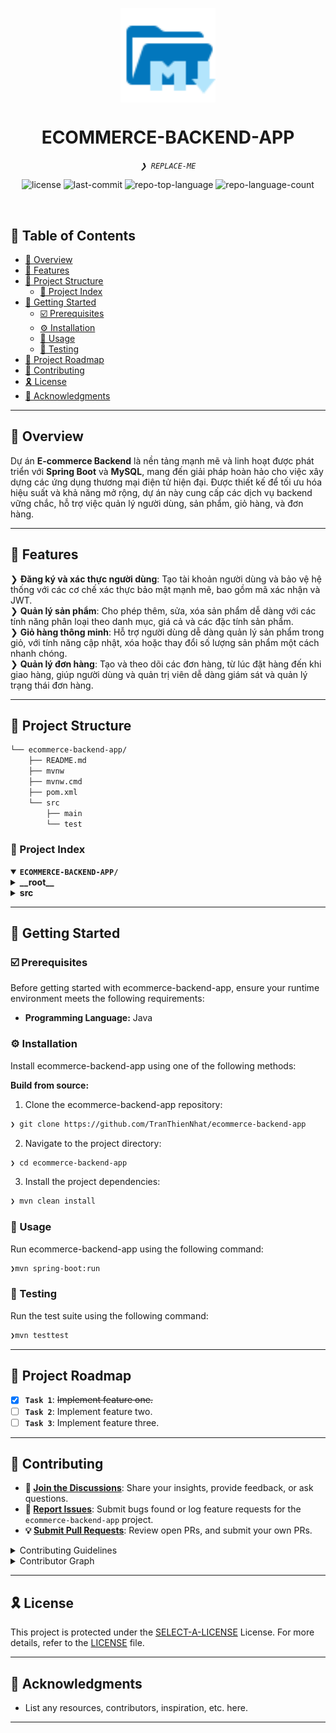 <p align="center">
    <img src="https://raw.githubusercontent.com/PKief/vscode-material-icon-theme/ec559a9f6bfd399b82bb44393651661b08aaf7ba/icons/folder-markdown-open.svg" align="center" width="30%">
</p>
<p align="center"><h1 align="center">ECOMMERCE-BACKEND-APP</h1></p>
<p align="center">
	<em><code>❯ REPLACE-ME</code></em>
</p>
<p align="center">
	<img src="https://img.shields.io/github/license/TranThienNhat/ecommerce-backend-app?style=default&logo=opensourceinitiative&logoColor=white&color=0080ff" alt="license">
	<img src="https://img.shields.io/github/last-commit/TranThienNhat/ecommerce-backend-app?style=default&logo=git&logoColor=white&color=0080ff" alt="last-commit">
	<img src="https://img.shields.io/github/languages/top/TranThienNhat/ecommerce-backend-app?style=default&color=0080ff" alt="repo-top-language">
	<img src="https://img.shields.io/github/languages/count/TranThienNhat/ecommerce-backend-app?style=default&color=0080ff" alt="repo-language-count">
</p>
<p align="center"><!-- default option, no dependency badges. -->
</p>
<p align="center">
	<!-- default option, no dependency badges. -->
</p>
<br>

## 🔗 Table of Contents

- [📍 Overview](#-overview)
- [👾 Features](#-features)
- [📁 Project Structure](#-project-structure)
  - [📂 Project Index](#-project-index)
- [🚀 Getting Started](#-getting-started)
  - [☑️ Prerequisites](#-prerequisites)
  - [⚙️ Installation](#-installation)
  - [🤖 Usage](#🤖-usage)
  - [🧪 Testing](#🧪-testing)
- [📌 Project Roadmap](#-project-roadmap)
- [🔰 Contributing](#-contributing)
- [🎗 License](#-license)
- [🙌 Acknowledgments](#-acknowledgments)

---

## 📍 Overview

Dự án **E-commerce Backend** là nền tảng mạnh mẽ và linh hoạt được phát triển với **Spring Boot** và **MySQL**, mang đến giải pháp hoàn hảo cho việc xây dựng các ứng dụng thương mại điện tử hiện đại. Được thiết kế để tối ưu hóa hiệu suất và khả năng mở rộng, dự án này cung cấp các dịch vụ backend vững chắc, hỗ trợ việc quản lý người dùng, sản phẩm, giỏ hàng, và đơn hàng.

---

## 👾 Features

❯ **Đăng ký và xác thực người dùng**: Tạo tài khoản người dùng và bảo vệ hệ thống với các cơ chế xác thực bảo mật mạnh mẽ, bao gồm mã xác nhận và JWT.<br/>
❯ **Quản lý sản phẩm**: Cho phép thêm, sửa, xóa sản phẩm dễ dàng với các tính năng phân loại theo danh mục, giá cả và các đặc tính sản phẩm.<br/>
❯ **Giỏ hàng thông minh**: Hỗ trợ người dùng dễ dàng quản lý sản phẩm trong giỏ, với tính năng cập nhật, xóa hoặc thay đổi số lượng sản phẩm một cách nhanh chóng.<br/>
❯ **Quản lý đơn hàng**: Tạo và theo dõi các đơn hàng, từ lúc đặt hàng đến khi giao hàng, giúp người dùng và quản trị viên dễ dàng giám sát và quản lý trạng thái đơn hàng.

---

## 📁 Project Structure

```sh
└── ecommerce-backend-app/
    ├── README.md
    ├── mvnw
    ├── mvnw.cmd
    ├── pom.xml
    └── src
        ├── main
        └── test
```


### 📂 Project Index
<details open>
	<summary><b><code>ECOMMERCE-BACKEND-APP/</code></b></summary>
	<details> <!-- __root__ Submodule -->
		<summary><b>__root__</b></summary>
		<blockquote>
			<table>
			<tr>
				<td><b><a href='https://github.com/TranThienNhat/ecommerce-backend-app/blob/master/mvnw'>mvnw</a></b></td>
				<td><code>❯ REPLACE-ME</code></td>
			</tr>
			<tr>
				<td><b><a href='https://github.com/TranThienNhat/ecommerce-backend-app/blob/master/mvnw.cmd'>mvnw.cmd</a></b></td>
				<td><code>❯ REPLACE-ME</code></td>
			</tr>
			</table>
		</blockquote>
	</details>
	<details> <!-- src Submodule -->
		<summary><b>src</b></summary>
		<blockquote>
			<details>
				<summary><b>main</b></summary>
				<blockquote>
					<details>
						<summary><b>java</b></summary>
						<blockquote>
							<details>
								<summary><b>com</b></summary>
								<blockquote>
									<details>
										<summary><b>nhat</b></summary>
										<blockquote>
											<details>
												<summary><b>ecommerce_backend</b></summary>
												<blockquote>
													<table>
													<tr>
														<td><b><a href='https://github.com/TranThienNhat/ecommerce-backend-app/blob/master/src/main/java/com/nhat/ecommerce_backend/EcommerceBackendApplication.java'>EcommerceBackendApplication.java</a></b></td>
														<td><code>❯ REPLACE-ME</code></td>
													</tr>
													</table>
													<details>
														<summary><b>model</b></summary>
														<blockquote>
															<details>
																<summary><b>enums</b></summary>
																<blockquote>
																	<table>
																	<tr>
																		<td><b><a href='https://github.com/TranThienNhat/ecommerce-backend-app/blob/master/src/main/java/com/nhat/ecommerce_backend/model/enums/Status.java'>Status.java</a></b></td>
																		<td><code>❯ REPLACE-ME</code></td>
																	</tr>
																	<tr>
																		<td><b><a href='https://github.com/TranThienNhat/ecommerce-backend-app/blob/master/src/main/java/com/nhat/ecommerce_backend/model/enums/ProductStatus.java'>ProductStatus.java</a></b></td>
																		<td><code>❯ REPLACE-ME</code></td>
																	</tr>
																	<tr>
																		<td><b><a href='https://github.com/TranThienNhat/ecommerce-backend-app/blob/master/src/main/java/com/nhat/ecommerce_backend/model/enums/Role.java'>Role.java</a></b></td>
																		<td><code>❯ REPLACE-ME</code></td>
																	</tr>
																	</table>
																</blockquote>
															</details>
														</blockquote>
													</details>
													<details>
														<summary><b>config</b></summary>
														<blockquote>
															<table>
															<tr>
																<td><b><a href='https://github.com/TranThienNhat/ecommerce-backend-app/blob/master/src/main/java/com/nhat/ecommerce_backend/config/JwtUtil.java'>JwtUtil.java</a></b></td>
																<td><code>❯ REPLACE-ME</code></td>
															</tr>
															<tr>
																<td><b><a href='https://github.com/TranThienNhat/ecommerce-backend-app/blob/master/src/main/java/com/nhat/ecommerce_backend/config/JwtAuthenticationFilter.java'>JwtAuthenticationFilter.java</a></b></td>
																<td><code>❯ REPLACE-ME</code></td>
															</tr>
															<tr>
																<td><b><a href='https://github.com/TranThienNhat/ecommerce-backend-app/blob/master/src/main/java/com/nhat/ecommerce_backend/config/SwaggerConfig.java'>SwaggerConfig.java</a></b></td>
																<td><code>❯ REPLACE-ME</code></td>
															</tr>
															<tr>
																<td><b><a href='https://github.com/TranThienNhat/ecommerce-backend-app/blob/master/src/main/java/com/nhat/ecommerce_backend/config/SecurityConfig.java'>SecurityConfig.java</a></b></td>
																<td><code>❯ REPLACE-ME</code></td>
															</tr>
															</table>
														</blockquote>
													</details>
													<details>
														<summary><b>entity</b></summary>
														<blockquote>
															<table>
															<tr>
																<td><b><a href='https://github.com/TranThienNhat/ecommerce-backend-app/blob/master/src/main/java/com/nhat/ecommerce_backend/entity/Product.java'>Product.java</a></b></td>
																<td><code>❯ REPLACE-ME</code></td>
															</tr>
															<tr>
																<td><b><a href='https://github.com/TranThienNhat/ecommerce-backend-app/blob/master/src/main/java/com/nhat/ecommerce_backend/entity/Order.java'>Order.java</a></b></td>
																<td><code>❯ REPLACE-ME</code></td>
															</tr>
															<tr>
																<td><b><a href='https://github.com/TranThienNhat/ecommerce-backend-app/blob/master/src/main/java/com/nhat/ecommerce_backend/entity/User.java'>User.java</a></b></td>
																<td><code>❯ REPLACE-ME</code></td>
															</tr>
															<tr>
																<td><b><a href='https://github.com/TranThienNhat/ecommerce-backend-app/blob/master/src/main/java/com/nhat/ecommerce_backend/entity/CartItem.java'>CartItem.java</a></b></td>
																<td><code>❯ REPLACE-ME</code></td>
															</tr>
															<tr>
																<td><b><a href='https://github.com/TranThienNhat/ecommerce-backend-app/blob/master/src/main/java/com/nhat/ecommerce_backend/entity/Category.java'>Category.java</a></b></td>
																<td><code>❯ REPLACE-ME</code></td>
															</tr>
															<tr>
																<td><b><a href='https://github.com/TranThienNhat/ecommerce-backend-app/blob/master/src/main/java/com/nhat/ecommerce_backend/entity/OrderItem.java'>OrderItem.java</a></b></td>
																<td><code>❯ REPLACE-ME</code></td>
															</tr>
															<tr>
																<td><b><a href='https://github.com/TranThienNhat/ecommerce-backend-app/blob/master/src/main/java/com/nhat/ecommerce_backend/entity/RefreshToken.java'>RefreshToken.java</a></b></td>
																<td><code>❯ REPLACE-ME</code></td>
															</tr>
															<tr>
																<td><b><a href='https://github.com/TranThienNhat/ecommerce-backend-app/blob/master/src/main/java/com/nhat/ecommerce_backend/entity/Cart.java'>Cart.java</a></b></td>
																<td><code>❯ REPLACE-ME</code></td>
															</tr>
															</table>
														</blockquote>
													</details>
													<details>
														<summary><b>dto</b></summary>
														<blockquote>
															<details>
																<summary><b>category</b></summary>
																<blockquote>
																	<table>
																	<tr>
																		<td><b><a href='https://github.com/TranThienNhat/ecommerce-backend-app/blob/master/src/main/java/com/nhat/ecommerce_backend/dto/category/CategoryRequest.java'>CategoryRequest.java</a></b></td>
																		<td><code>❯ REPLACE-ME</code></td>
																	</tr>
																	</table>
																</blockquote>
															</details>
															<details>
																<summary><b>cartItem</b></summary>
																<blockquote>
																	<table>
																	<tr>
																		<td><b><a href='https://github.com/TranThienNhat/ecommerce-backend-app/blob/master/src/main/java/com/nhat/ecommerce_backend/dto/cartItem/CartItemResponse.java'>CartItemResponse.java</a></b></td>
																		<td><code>❯ REPLACE-ME</code></td>
																	</tr>
																	<tr>
																		<td><b><a href='https://github.com/TranThienNhat/ecommerce-backend-app/blob/master/src/main/java/com/nhat/ecommerce_backend/dto/cartItem/CartItemRequest.java'>CartItemRequest.java</a></b></td>
																		<td><code>❯ REPLACE-ME</code></td>
																	</tr>
																	<tr>
																		<td><b><a href='https://github.com/TranThienNhat/ecommerce-backend-app/blob/master/src/main/java/com/nhat/ecommerce_backend/dto/cartItem/DeleteCartItemRequest.java'>DeleteCartItemRequest.java</a></b></td>
																		<td><code>❯ REPLACE-ME</code></td>
																	</tr>
																	</table>
																</blockquote>
															</details>
															<details>
																<summary><b>auth</b></summary>
																<blockquote>
																	<table>
																	<tr>
																		<td><b><a href='https://github.com/TranThienNhat/ecommerce-backend-app/blob/master/src/main/java/com/nhat/ecommerce_backend/dto/auth/LoginResponse.java'>LoginResponse.java</a></b></td>
																		<td><code>❯ REPLACE-ME</code></td>
																	</tr>
																	<tr>
																		<td><b><a href='https://github.com/TranThienNhat/ecommerce-backend-app/blob/master/src/main/java/com/nhat/ecommerce_backend/dto/auth/LoginRequest.java'>LoginRequest.java</a></b></td>
																		<td><code>❯ REPLACE-ME</code></td>
																	</tr>
																	</table>
																</blockquote>
															</details>
															<details>
																<summary><b>order</b></summary>
																<blockquote>
																	<table>
																	<tr>
																		<td><b><a href='https://github.com/TranThienNhat/ecommerce-backend-app/blob/master/src/main/java/com/nhat/ecommerce_backend/dto/order/OrdersRequest.java'>OrdersRequest.java</a></b></td>
																		<td><code>❯ REPLACE-ME</code></td>
																	</tr>
																	<tr>
																		<td><b><a href='https://github.com/TranThienNhat/ecommerce-backend-app/blob/master/src/main/java/com/nhat/ecommerce_backend/dto/order/UpdateOrderRequest.java'>UpdateOrderRequest.java</a></b></td>
																		<td><code>❯ REPLACE-ME</code></td>
																	</tr>
																	</table>
																</blockquote>
															</details>
															<details>
																<summary><b>product</b></summary>
																<blockquote>
																	<table>
																	<tr>
																		<td><b><a href='https://github.com/TranThienNhat/ecommerce-backend-app/blob/master/src/main/java/com/nhat/ecommerce_backend/dto/product/CreateProductRequest.java'>CreateProductRequest.java</a></b></td>
																		<td><code>❯ REPLACE-ME</code></td>
																	</tr>
																	<tr>
																		<td><b><a href='https://github.com/TranThienNhat/ecommerce-backend-app/blob/master/src/main/java/com/nhat/ecommerce_backend/dto/product/UpdateProductRequest.java'>UpdateProductRequest.java</a></b></td>
																		<td><code>❯ REPLACE-ME</code></td>
																	</tr>
																	</table>
																</blockquote>
															</details>
															<details>
																<summary><b>refreshtoken</b></summary>
																<blockquote>
																	<table>
																	<tr>
																		<td><b><a href='https://github.com/TranThienNhat/ecommerce-backend-app/blob/master/src/main/java/com/nhat/ecommerce_backend/dto/refreshtoken/RefreshTokenResponse.java'>RefreshTokenResponse.java</a></b></td>
																		<td><code>❯ REPLACE-ME</code></td>
																	</tr>
																	<tr>
																		<td><b><a href='https://github.com/TranThienNhat/ecommerce-backend-app/blob/master/src/main/java/com/nhat/ecommerce_backend/dto/refreshtoken/RefreshTokenRequest.java'>RefreshTokenRequest.java</a></b></td>
																		<td><code>❯ REPLACE-ME</code></td>
																	</tr>
																	</table>
																</blockquote>
															</details>
															<details>
																<summary><b>user</b></summary>
																<blockquote>
																	<table>
																	<tr>
																		<td><b><a href='https://github.com/TranThienNhat/ecommerce-backend-app/blob/master/src/main/java/com/nhat/ecommerce_backend/dto/user/UserResponse.java'>UserResponse.java</a></b></td>
																		<td><code>❯ REPLACE-ME</code></td>
																	</tr>
																	<tr>
																		<td><b><a href='https://github.com/TranThienNhat/ecommerce-backend-app/blob/master/src/main/java/com/nhat/ecommerce_backend/dto/user/RegisterRequest.java'>RegisterRequest.java</a></b></td>
																		<td><code>❯ REPLACE-ME</code></td>
																	</tr>
																	</table>
																</blockquote>
															</details>
														</blockquote>
													</details>
													<details>
														<summary><b>controller</b></summary>
														<blockquote>
															<table>
															<tr>
																<td><b><a href='https://github.com/TranThienNhat/ecommerce-backend-app/blob/master/src/main/java/com/nhat/ecommerce_backend/controller/CartItemController.java'>CartItemController.java</a></b></td>
																<td><code>❯ REPLACE-ME</code></td>
															</tr>
															<tr>
																<td><b><a href='https://github.com/TranThienNhat/ecommerce-backend-app/blob/master/src/main/java/com/nhat/ecommerce_backend/controller/CategoryController.java'>CategoryController.java</a></b></td>
																<td><code>❯ REPLACE-ME</code></td>
															</tr>
															<tr>
																<td><b><a href='https://github.com/TranThienNhat/ecommerce-backend-app/blob/master/src/main/java/com/nhat/ecommerce_backend/controller/OrdersController.java'>OrdersController.java</a></b></td>
																<td><code>❯ REPLACE-ME</code></td>
															</tr>
															<tr>
																<td><b><a href='https://github.com/TranThienNhat/ecommerce-backend-app/blob/master/src/main/java/com/nhat/ecommerce_backend/controller/ProductController.java'>ProductController.java</a></b></td>
																<td><code>❯ REPLACE-ME</code></td>
															</tr>
															<tr>
																<td><b><a href='https://github.com/TranThienNhat/ecommerce-backend-app/blob/master/src/main/java/com/nhat/ecommerce_backend/controller/AuthController.java'>AuthController.java</a></b></td>
																<td><code>❯ REPLACE-ME</code></td>
															</tr>
															<tr>
																<td><b><a href='https://github.com/TranThienNhat/ecommerce-backend-app/blob/master/src/main/java/com/nhat/ecommerce_backend/controller/UserController.java'>UserController.java</a></b></td>
																<td><code>❯ REPLACE-ME</code></td>
															</tr>
															</table>
														</blockquote>
													</details>
													<details>
														<summary><b>repository</b></summary>
														<blockquote>
															<table>
															<tr>
																<td><b><a href='https://github.com/TranThienNhat/ecommerce-backend-app/blob/master/src/main/java/com/nhat/ecommerce_backend/repository/CartRepository.java'>CartRepository.java</a></b></td>
																<td><code>❯ REPLACE-ME</code></td>
															</tr>
															<tr>
																<td><b><a href='https://github.com/TranThienNhat/ecommerce-backend-app/blob/master/src/main/java/com/nhat/ecommerce_backend/repository/ProductRepository.java'>ProductRepository.java</a></b></td>
																<td><code>❯ REPLACE-ME</code></td>
															</tr>
															<tr>
																<td><b><a href='https://github.com/TranThienNhat/ecommerce-backend-app/blob/master/src/main/java/com/nhat/ecommerce_backend/repository/CartItemRepository.java'>CartItemRepository.java</a></b></td>
																<td><code>❯ REPLACE-ME</code></td>
															</tr>
															<tr>
																<td><b><a href='https://github.com/TranThienNhat/ecommerce-backend-app/blob/master/src/main/java/com/nhat/ecommerce_backend/repository/UserRepository.java'>UserRepository.java</a></b></td>
																<td><code>❯ REPLACE-ME</code></td>
															</tr>
															<tr>
																<td><b><a href='https://github.com/TranThienNhat/ecommerce-backend-app/blob/master/src/main/java/com/nhat/ecommerce_backend/repository/CategoryRepository.java'>CategoryRepository.java</a></b></td>
																<td><code>❯ REPLACE-ME</code></td>
															</tr>
															<tr>
																<td><b><a href='https://github.com/TranThienNhat/ecommerce-backend-app/blob/master/src/main/java/com/nhat/ecommerce_backend/repository/OrderItemRepository.java'>OrderItemRepository.java</a></b></td>
																<td><code>❯ REPLACE-ME</code></td>
															</tr>
															<tr>
																<td><b><a href='https://github.com/TranThienNhat/ecommerce-backend-app/blob/master/src/main/java/com/nhat/ecommerce_backend/repository/RefreshTokenRepository.java'>RefreshTokenRepository.java</a></b></td>
																<td><code>❯ REPLACE-ME</code></td>
															</tr>
															<tr>
																<td><b><a href='https://github.com/TranThienNhat/ecommerce-backend-app/blob/master/src/main/java/com/nhat/ecommerce_backend/repository/OrderRepository.java'>OrderRepository.java</a></b></td>
																<td><code>❯ REPLACE-ME</code></td>
															</tr>
															</table>
														</blockquote>
													</details>
													<details>
														<summary><b>service</b></summary>
														<blockquote>
															<details>
																<summary><b>cart</b></summary>
																<blockquote>
																	<table>
																	<tr>
																		<td><b><a href='https://github.com/TranThienNhat/ecommerce-backend-app/blob/master/src/main/java/com/nhat/ecommerce_backend/service/cart/CartServiceImpl.java'>CartServiceImpl.java</a></b></td>
																		<td><code>❯ REPLACE-ME</code></td>
																	</tr>
																	<tr>
																		<td><b><a href='https://github.com/TranThienNhat/ecommerce-backend-app/blob/master/src/main/java/com/nhat/ecommerce_backend/service/cart/CartService.java'>CartService.java</a></b></td>
																		<td><code>❯ REPLACE-ME</code></td>
																	</tr>
																	</table>
																</blockquote>
															</details>
															<details>
																<summary><b>mail</b></summary>
																<blockquote>
																	<table>
																	<tr>
																		<td><b><a href='https://github.com/TranThienNhat/ecommerce-backend-app/blob/master/src/main/java/com/nhat/ecommerce_backend/service/mail/MailService.java'>MailService.java</a></b></td>
																		<td><code>❯ REPLACE-ME</code></td>
																	</tr>
																	<tr>
																		<td><b><a href='https://github.com/TranThienNhat/ecommerce-backend-app/blob/master/src/main/java/com/nhat/ecommerce_backend/service/mail/MailServiceImpl.java'>MailServiceImpl.java</a></b></td>
																		<td><code>❯ REPLACE-ME</code></td>
																	</tr>
																	</table>
																</blockquote>
															</details>
															<details>
																<summary><b>category</b></summary>
																<blockquote>
																	<table>
																	<tr>
																		<td><b><a href='https://github.com/TranThienNhat/ecommerce-backend-app/blob/master/src/main/java/com/nhat/ecommerce_backend/service/category/CategoryServiceImpl.java'>CategoryServiceImpl.java</a></b></td>
																		<td><code>❯ REPLACE-ME</code></td>
																	</tr>
																	<tr>
																		<td><b><a href='https://github.com/TranThienNhat/ecommerce-backend-app/blob/master/src/main/java/com/nhat/ecommerce_backend/service/category/CategoryService.java'>CategoryService.java</a></b></td>
																		<td><code>❯ REPLACE-ME</code></td>
																	</tr>
																	</table>
																</blockquote>
															</details>
															<details>
																<summary><b>cartitem</b></summary>
																<blockquote>
																	<table>
																	<tr>
																		<td><b><a href='https://github.com/TranThienNhat/ecommerce-backend-app/blob/master/src/main/java/com/nhat/ecommerce_backend/service/cartitem/CartItemMapper.java'>CartItemMapper.java</a></b></td>
																		<td><code>❯ REPLACE-ME</code></td>
																	</tr>
																	<tr>
																		<td><b><a href='https://github.com/TranThienNhat/ecommerce-backend-app/blob/master/src/main/java/com/nhat/ecommerce_backend/service/cartitem/CartItemService.java'>CartItemService.java</a></b></td>
																		<td><code>❯ REPLACE-ME</code></td>
																	</tr>
																	<tr>
																		<td><b><a href='https://github.com/TranThienNhat/ecommerce-backend-app/blob/master/src/main/java/com/nhat/ecommerce_backend/service/cartitem/CartItemServiceImpl.java'>CartItemServiceImpl.java</a></b></td>
																		<td><code>❯ REPLACE-ME</code></td>
																	</tr>
																	</table>
																</blockquote>
															</details>
															<details>
																<summary><b>auth</b></summary>
																<blockquote>
																	<table>
																	<tr>
																		<td><b><a href='https://github.com/TranThienNhat/ecommerce-backend-app/blob/master/src/main/java/com/nhat/ecommerce_backend/service/auth/AuthenticationService.java'>AuthenticationService.java</a></b></td>
																		<td><code>❯ REPLACE-ME</code></td>
																	</tr>
																	<tr>
																		<td><b><a href='https://github.com/TranThienNhat/ecommerce-backend-app/blob/master/src/main/java/com/nhat/ecommerce_backend/service/auth/AuthenticationServiceImpl.java'>AuthenticationServiceImpl.java</a></b></td>
																		<td><code>❯ REPLACE-ME</code></td>
																	</tr>
																	<tr>
																		<td><b><a href='https://github.com/TranThienNhat/ecommerce-backend-app/blob/master/src/main/java/com/nhat/ecommerce_backend/service/auth/CustomDetailService.java'>CustomDetailService.java</a></b></td>
																		<td><code>❯ REPLACE-ME</code></td>
																	</tr>
																	</table>
																</blockquote>
															</details>
															<details>
																<summary><b>order</b></summary>
																<blockquote>
																	<table>
																	<tr>
																		<td><b><a href='https://github.com/TranThienNhat/ecommerce-backend-app/blob/master/src/main/java/com/nhat/ecommerce_backend/service/order/OrderService.java'>OrderService.java</a></b></td>
																		<td><code>❯ REPLACE-ME</code></td>
																	</tr>
																	<tr>
																		<td><b><a href='https://github.com/TranThienNhat/ecommerce-backend-app/blob/master/src/main/java/com/nhat/ecommerce_backend/service/order/OrderServiceImpl.java'>OrderServiceImpl.java</a></b></td>
																		<td><code>❯ REPLACE-ME</code></td>
																	</tr>
																	</table>
																</blockquote>
															</details>
															<details>
																<summary><b>orderitem</b></summary>
																<blockquote>
																	<table>
																	<tr>
																		<td><b><a href='https://github.com/TranThienNhat/ecommerce-backend-app/blob/master/src/main/java/com/nhat/ecommerce_backend/service/orderitem/OrderItemService.java'>OrderItemService.java</a></b></td>
																		<td><code>❯ REPLACE-ME</code></td>
																	</tr>
																	<tr>
																		<td><b><a href='https://github.com/TranThienNhat/ecommerce-backend-app/blob/master/src/main/java/com/nhat/ecommerce_backend/service/orderitem/OrderItemServiceImpl.java'>OrderItemServiceImpl.java</a></b></td>
																		<td><code>❯ REPLACE-ME</code></td>
																	</tr>
																	</table>
																</blockquote>
															</details>
															<details>
																<summary><b>product</b></summary>
																<blockquote>
																	<table>
																	<tr>
																		<td><b><a href='https://github.com/TranThienNhat/ecommerce-backend-app/blob/master/src/main/java/com/nhat/ecommerce_backend/service/product/ProductServiceImpl.java'>ProductServiceImpl.java</a></b></td>
																		<td><code>❯ REPLACE-ME</code></td>
																	</tr>
																	<tr>
																		<td><b><a href='https://github.com/TranThienNhat/ecommerce-backend-app/blob/master/src/main/java/com/nhat/ecommerce_backend/service/product/ProductService.java'>ProductService.java</a></b></td>
																		<td><code>❯ REPLACE-ME</code></td>
																	</tr>
																	<tr>
																		<td><b><a href='https://github.com/TranThienNhat/ecommerce-backend-app/blob/master/src/main/java/com/nhat/ecommerce_backend/service/product/ProductMapper.java'>ProductMapper.java</a></b></td>
																		<td><code>❯ REPLACE-ME</code></td>
																	</tr>
																	</table>
																</blockquote>
															</details>
															<details>
																<summary><b>refreshtoken</b></summary>
																<blockquote>
																	<table>
																	<tr>
																		<td><b><a href='https://github.com/TranThienNhat/ecommerce-backend-app/blob/master/src/main/java/com/nhat/ecommerce_backend/service/refreshtoken/RefreshTokenServiceImpl.java'>RefreshTokenServiceImpl.java</a></b></td>
																		<td><code>❯ REPLACE-ME</code></td>
																	</tr>
																	<tr>
																		<td><b><a href='https://github.com/TranThienNhat/ecommerce-backend-app/blob/master/src/main/java/com/nhat/ecommerce_backend/service/refreshtoken/RefreshTokenService.java'>RefreshTokenService.java</a></b></td>
																		<td><code>❯ REPLACE-ME</code></td>
																	</tr>
																	</table>
																</blockquote>
															</details>
															<details>
																<summary><b>user</b></summary>
																<blockquote>
																	<table>
																	<tr>
																		<td><b><a href='https://github.com/TranThienNhat/ecommerce-backend-app/blob/master/src/main/java/com/nhat/ecommerce_backend/service/user/UserServiceImpl.java'>UserServiceImpl.java</a></b></td>
																		<td><code>❯ REPLACE-ME</code></td>
																	</tr>
																	<tr>
																		<td><b><a href='https://github.com/TranThienNhat/ecommerce-backend-app/blob/master/src/main/java/com/nhat/ecommerce_backend/service/user/UserService.java'>UserService.java</a></b></td>
																		<td><code>❯ REPLACE-ME</code></td>
																	</tr>
																	</table>
																</blockquote>
															</details>
														</blockquote>
													</details>
													<details>
														<summary><b>exception</b></summary>
														<blockquote>
															<table>
															<tr>
																<td><b><a href='https://github.com/TranThienNhat/ecommerce-backend-app/blob/master/src/main/java/com/nhat/ecommerce_backend/exception/BusinessException.java'>BusinessException.java</a></b></td>
																<td><code>❯ REPLACE-ME</code></td>
															</tr>
															<tr>
																<td><b><a href='https://github.com/TranThienNhat/ecommerce-backend-app/blob/master/src/main/java/com/nhat/ecommerce_backend/exception/ResourceNotFoundException.java'>ResourceNotFoundException.java</a></b></td>
																<td><code>❯ REPLACE-ME</code></td>
															</tr>
															<tr>
																<td><b><a href='https://github.com/TranThienNhat/ecommerce-backend-app/blob/master/src/main/java/com/nhat/ecommerce_backend/exception/GlobalExceptionHandler.java'>GlobalExceptionHandler.java</a></b></td>
																<td><code>❯ REPLACE-ME</code></td>
															</tr>
															</table>
														</blockquote>
													</details>
												</blockquote>
											</details>
										</blockquote>
									</details>
								</blockquote>
							</details>
						</blockquote>
					</details>
				</blockquote>
			</details>
			<details>
				<summary><b>test</b></summary>
				<blockquote>
					<details>
						<summary><b>java</b></summary>
						<blockquote>
							<details>
								<summary><b>com</b></summary>
								<blockquote>
									<details>
										<summary><b>nhat</b></summary>
										<blockquote>
											<details>
												<summary><b>ecommerce_backend</b></summary>
												<blockquote>
													<table>
													<tr>
														<td><b><a href='https://github.com/TranThienNhat/ecommerce-backend-app/blob/master/src/test/java/com/nhat/ecommerce_backend/EcommerceBackendApplicationTests.java'>EcommerceBackendApplicationTests.java</a></b></td>
														<td><code>❯ REPLACE-ME</code></td>
													</tr>
													</table>
													<details>
														<summary><b>service</b></summary>
														<blockquote>
															<details>
																<summary><b>cart</b></summary>
																<blockquote>
																	<table>
																	<tr>
																		<td><b><a href='https://github.com/TranThienNhat/ecommerce-backend-app/blob/master/src/test/java/com/nhat/ecommerce_backend/service/cart/CartServiceImplTest.java'>CartServiceImplTest.java</a></b></td>
																		<td><code>❯ REPLACE-ME</code></td>
																	</tr>
																	</table>
																</blockquote>
															</details>
															<details>
																<summary><b>category</b></summary>
																<blockquote>
																	<table>
																	<tr>
																		<td><b><a href='https://github.com/TranThienNhat/ecommerce-backend-app/blob/master/src/test/java/com/nhat/ecommerce_backend/service/category/CategoryServiceImplTest.java'>CategoryServiceImplTest.java</a></b></td>
																		<td><code>❯ REPLACE-ME</code></td>
																	</tr>
																	</table>
																</blockquote>
															</details>
															<details>
																<summary><b>cartitem</b></summary>
																<blockquote>
																	<table>
																	<tr>
																		<td><b><a href='https://github.com/TranThienNhat/ecommerce-backend-app/blob/master/src/test/java/com/nhat/ecommerce_backend/service/cartitem/CartItemServiceImplTest.java'>CartItemServiceImplTest.java</a></b></td>
																		<td><code>❯ REPLACE-ME</code></td>
																	</tr>
																	</table>
																</blockquote>
															</details>
															<details>
																<summary><b>auth</b></summary>
																<blockquote>
																	<table>
																	<tr>
																		<td><b><a href='https://github.com/TranThienNhat/ecommerce-backend-app/blob/master/src/test/java/com/nhat/ecommerce_backend/service/auth/AuthenticationServiceImplTest.java'>AuthenticationServiceImplTest.java</a></b></td>
																		<td><code>❯ REPLACE-ME</code></td>
																	</tr>
																	</table>
																</blockquote>
															</details>
															<details>
																<summary><b>order</b></summary>
																<blockquote>
																	<table>
																	<tr>
																		<td><b><a href='https://github.com/TranThienNhat/ecommerce-backend-app/blob/master/src/test/java/com/nhat/ecommerce_backend/service/order/OrderServiceImplTest.java'>OrderServiceImplTest.java</a></b></td>
																		<td><code>❯ REPLACE-ME</code></td>
																	</tr>
																	</table>
																</blockquote>
															</details>
															<details>
																<summary><b>orderitem</b></summary>
																<blockquote>
																	<table>
																	<tr>
																		<td><b><a href='https://github.com/TranThienNhat/ecommerce-backend-app/blob/master/src/test/java/com/nhat/ecommerce_backend/service/orderitem/OrderItemServiceImplTest.java'>OrderItemServiceImplTest.java</a></b></td>
																		<td><code>❯ REPLACE-ME</code></td>
																	</tr>
																	</table>
																</blockquote>
															</details>
															<details>
																<summary><b>product</b></summary>
																<blockquote>
																	<table>
																	<tr>
																		<td><b><a href='https://github.com/TranThienNhat/ecommerce-backend-app/blob/master/src/test/java/com/nhat/ecommerce_backend/service/product/ProductServiceImplTest.java'>ProductServiceImplTest.java</a></b></td>
																		<td><code>❯ REPLACE-ME</code></td>
																	</tr>
																	</table>
																</blockquote>
															</details>
															<details>
																<summary><b>refreshtoken</b></summary>
																<blockquote>
																	<table>
																	<tr>
																		<td><b><a href='https://github.com/TranThienNhat/ecommerce-backend-app/blob/master/src/test/java/com/nhat/ecommerce_backend/service/refreshtoken/RefreshTokenServiceImplTest.java'>RefreshTokenServiceImplTest.java</a></b></td>
																		<td><code>❯ REPLACE-ME</code></td>
																	</tr>
																	</table>
																</blockquote>
															</details>
															<details>
																<summary><b>user</b></summary>
																<blockquote>
																	<table>
																	<tr>
																		<td><b><a href='https://github.com/TranThienNhat/ecommerce-backend-app/blob/master/src/test/java/com/nhat/ecommerce_backend/service/user/UserServiceImplTest.java'>UserServiceImplTest.java</a></b></td>
																		<td><code>❯ REPLACE-ME</code></td>
																	</tr>
																	</table>
																</blockquote>
															</details>
														</blockquote>
													</details>
												</blockquote>
											</details>
										</blockquote>
									</details>
								</blockquote>
							</details>
						</blockquote>
					</details>
				</blockquote>
			</details>
		</blockquote>
	</details>
</details>

---
## 🚀 Getting Started

### ☑️ Prerequisites

Before getting started with ecommerce-backend-app, ensure your runtime environment meets the following requirements:

- **Programming Language:** Java


### ⚙️ Installation

Install ecommerce-backend-app using one of the following methods:

**Build from source:**

1. Clone the ecommerce-backend-app repository:
```sh
❯ git clone https://github.com/TranThienNhat/ecommerce-backend-app
```

2. Navigate to the project directory:
```sh
❯ cd ecommerce-backend-app
```

3. Install the project dependencies:
```sh
❯ mvn clean install
```


### 🤖 Usage
Run ecommerce-backend-app using the following command:
```sh
❯mvn spring-boot:run
```

### 🧪 Testing
Run the test suite using the following command:
```sh
❯mvn testtest
```

---
## 📌 Project Roadmap

- [X] **`Task 1`**: <strike>Implement feature one.</strike>
- [ ] **`Task 2`**: Implement feature two.
- [ ] **`Task 3`**: Implement feature three.

---

## 🔰 Contributing

- **💬 [Join the Discussions](https://github.com/TranThienNhat/ecommerce-backend-app/discussions)**: Share your insights, provide feedback, or ask questions.
- **🐛 [Report Issues](https://github.com/TranThienNhat/ecommerce-backend-app/issues)**: Submit bugs found or log feature requests for the `ecommerce-backend-app` project.
- **💡 [Submit Pull Requests](https://github.com/TranThienNhat/ecommerce-backend-app/blob/main/CONTRIBUTING.md)**: Review open PRs, and submit your own PRs.

<details closed>
<summary>Contributing Guidelines</summary>

1. **Fork the Repository**: Start by forking the project repository to your github account.
2. **Clone Locally**: Clone the forked repository to your local machine using a git client.
   ```sh
   git clone https://github.com/TranThienNhat/ecommerce-backend-app
   ```
3. **Create a New Branch**: Always work on a new branch, giving it a descriptive name.
   ```sh
   git checkout -b new-feature-x
   ```
4. **Make Your Changes**: Develop and test your changes locally.
5. **Commit Your Changes**: Commit with a clear message describing your updates.
   ```sh
   git commit -m 'Implemented new feature x.'
   ```
6. **Push to github**: Push the changes to your forked repository.
   ```sh
   git push origin new-feature-x
   ```
7. **Submit a Pull Request**: Create a PR against the original project repository. Clearly describe the changes and their motivations.
8. **Review**: Once your PR is reviewed and approved, it will be merged into the main branch. Congratulations on your contribution!
</details>

<details closed>
<summary>Contributor Graph</summary>
<br>
<p align="left">
   <a href="https://github.com{/TranThienNhat/ecommerce-backend-app/}graphs/contributors">
      <img src="https://contrib.rocks/image?repo=TranThienNhat/ecommerce-backend-app">
   </a>
</p>
</details>

---

## 🎗 License

This project is protected under the [SELECT-A-LICENSE](https://choosealicense.com/licenses) License. For more details, refer to the [LICENSE](https://choosealicense.com/licenses/) file.

---

## 🙌 Acknowledgments

- List any resources, contributors, inspiration, etc. here.

---
